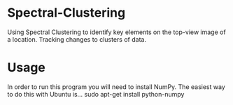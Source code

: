 Spectral-Clustering
===================
Using Spectral Clustering to identify key elements on the top-view image of a location. Tracking changes to clusters of data. 


Usage
=====
In order to run this program you will need to install NumPy. The easiest way to do this with Ubuntu is...
sudo apt-get install python-numpy
